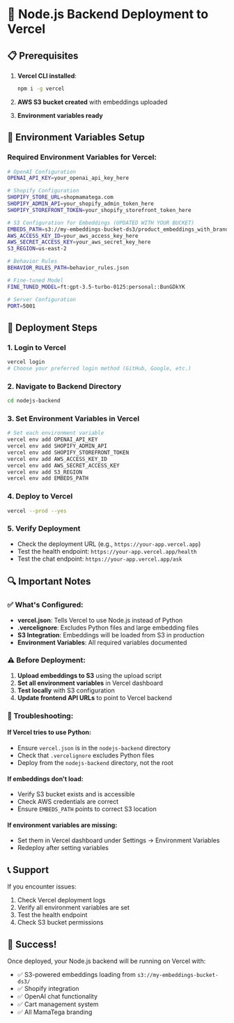 # 🚀 Node.js Backend Deployment to Vercel

## 📋 Prerequisites

1. **Vercel CLI installed**:
   ```bash
   npm i -g vercel
   ```

2. **AWS S3 bucket created** with embeddings uploaded
3. **Environment variables ready**

## 🔧 Environment Variables Setup

### Required Environment Variables for Vercel:

```bash
# OpenAI Configuration
OPENAI_API_KEY=your_openai_api_key_here

# Shopify Configuration
SHOPIFY_STORE_URL=shopmamatega.com
SHOPIFY_ADMIN_API=your_shopify_admin_token_here
SHOPIFY_STOREFRONT_TOKEN=your_shopify_storefront_token_here

# S3 Configuration for Embeddings (UPDATED WITH YOUR BUCKET)
EMBEDS_PATH=s3://my-embeddings-bucket-ds3/product_embeddings_with_brands.json
AWS_ACCESS_KEY_ID=your_aws_access_key_here
AWS_SECRET_ACCESS_KEY=your_aws_secret_key_here
S3_REGION=us-east-2

# Behavior Rules
BEHAVIOR_RULES_PATH=behavior_rules.json

# Fine-tuned Model
FINE_TUNED_MODEL=ft:gpt-3.5-turbo-0125:personal::BunGDkYK

# Server Configuration
PORT=5001
```

## 🚀 Deployment Steps

### 1. Login to Vercel
```bash
vercel login
# Choose your preferred login method (GitHub, Google, etc.)
```

### 2. Navigate to Backend Directory
```bash
cd nodejs-backend
```

### 3. Set Environment Variables in Vercel
```bash
# Set each environment variable
vercel env add OPENAI_API_KEY
vercel env add SHOPIFY_ADMIN_API
vercel env add SHOPIFY_STOREFRONT_TOKEN
vercel env add AWS_ACCESS_KEY_ID
vercel env add AWS_SECRET_ACCESS_KEY
vercel env add S3_REGION
vercel env add EMBEDS_PATH
```

### 4. Deploy to Vercel
```bash
vercel --prod --yes
```

### 5. Verify Deployment
- Check the deployment URL (e.g., `https://your-app.vercel.app`)
- Test the health endpoint: `https://your-app.vercel.app/health`
- Test the chat endpoint: `https://your-app.vercel.app/ask`

## 🔍 Important Notes

### ✅ What's Configured:
- **vercel.json**: Tells Vercel to use Node.js instead of Python
- **.vercelignore**: Excludes Python files and large embedding files
- **S3 Integration**: Embeddings will be loaded from S3 in production
- **Environment Variables**: All required variables documented

### ⚠️ Before Deployment:
1. **Upload embeddings to S3** using the upload script
2. **Set all environment variables** in Vercel dashboard
3. **Test locally** with S3 configuration
4. **Update frontend API URLs** to point to Vercel backend

### 🔧 Troubleshooting:

#### If Vercel tries to use Python:
- Ensure `vercel.json` is in the `nodejs-backend` directory
- Check that `.vercelignore` excludes Python files
- Deploy from the `nodejs-backend` directory, not the root

#### If embeddings don't load:
- Verify S3 bucket exists and is accessible
- Check AWS credentials are correct
- Ensure `EMBEDS_PATH` points to correct S3 location

#### If environment variables are missing:
- Set them in Vercel dashboard under Settings → Environment Variables
- Redeploy after setting variables

## 📞 Support

If you encounter issues:
1. Check Vercel deployment logs
2. Verify all environment variables are set
3. Test the health endpoint
4. Check S3 bucket permissions

## 🎉 Success!

Once deployed, your Node.js backend will be running on Vercel with:
- ✅ S3-powered embeddings loading from `s3://my-embeddings-bucket-ds3/`
- ✅ Shopify integration
- ✅ OpenAI chat functionality
- ✅ Cart management system
- ✅ All MamaTega branding 